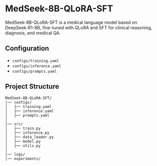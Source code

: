 # MedSeek-8B-QLoRA-SFT

MedSeek-8B-QLoRA-SFT is a medical language model based on DeepSeek-R1-8B, fine-tuned with QLoRA and SFT for clinical reasoning, diagnosis, and medical QA.

## Configuration

- `configs/training.yaml`
- `configs/inference.yaml`
- `configs/prompts.yaml`

## Project Structure

```
MedSeek-8B-QLoRA-SFT/
│── configs/                     
│   ├── training.yaml            
│   ├── inference.yaml           
│   ├── prompts.yaml             
│
│── src/                          
│   ├── train.py                 
│   ├── inference.py             
│   ├── data_loader.py           
│   ├── model.py                 
│   ├── utils.py                  
│
│── logs/                         
│── experiments/                  
```

